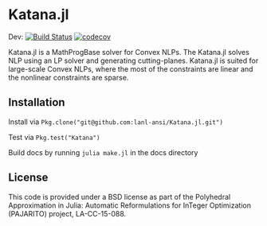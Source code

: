 # Katana.jl

Dev: [![Build Status](https://travis-ci.org/lanl-ansi/Katana.jl.svg?branch=master)](https://travis-ci.org/lanl-ansi/Katana.jl) [![codecov](https://codecov.io/gh/lanl-ansi/Katana.jl/branch/master/graph/badge.svg)](https://codecov.io/gh/lanl-ansi/Katana.jl)

Katana.jl is a MathProgBase solver for Convex NLPs.  The Katana.jl solves NLP using an LP solver and generating cutting-planes.  Katana.jl is suited for large-scale Convex NLPs, where the most of the constraints are linear and the nonlinear constraints are sparse.


## Installation
Install via `Pkg.clone("git@github.com:lanl-ansi/Katana.jl.git")`

Test via `Pkg.test("Katana")`

Build docs by running `julia make.jl` in the docs directory


## License
This code is provided under a BSD license as part of the Polyhedral Approximation in Julia: Automatic Reformulations for InTeger Optimization (PAJARITO) project, LA-CC-15-088.
